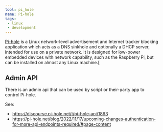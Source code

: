 ```yaml
---
tool: pi_hole
name: Pi-hole
tags:
 - linux
 - development
---
```


[Pi-hole](https://pi-hole.net/) is a Linux network-level advertisement and Internet tracker blocking application which acts as a DNS sinkhole and optionally a DHCP server, intended for use on a private network. 
It is designed for low-power embedded devices with network capability, such as the Raspberry Pi, but can be installed on almost any Linux machine.[
<!--more-->

## Admin API

There is an admin api that can be used by script or their-party app to control Pi-hole.

See: 

* https://discourse.pi-hole.net/t/pi-hole-api/1863
* https://pi-hole.net/blog/2022/11/17/upcoming-changes-authentication-for-more-api-endpoints-required/#page-content
